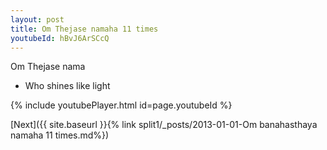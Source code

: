 ```yaml
---
layout: post
title: Om Thejase namaha 11 times
youtubeId: hBvJ6ArSCcQ
---
```

 
 
Om Thejase nama 
 
 -  Who shines like light 
 
  
 
  
 
 
 
 
 
 


{% include youtubePlayer.html id=page.youtubeId %}
 
[Next]({{ site.baseurl }}{% link  split1/_posts/2013-01-01-Om banahasthaya namaha 11 times.md%})
 
